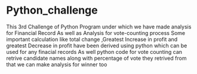 # Python_challenge
This 3rd Challenge of Python Program under which we have made analysis for Financial Record As well as Analysis for vote-counting process
Some important calculation like total change ,Greatest Increase in profit and greatest Decrease in profit have been derived using python which can be used for any finacial records
As well python code for vote counting can retrive candidate names along with percentage of vote they retrived from that we can make analysis for winner too
